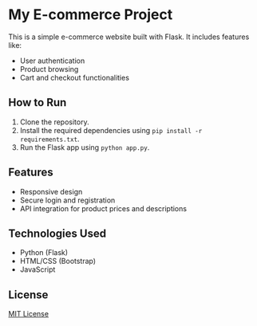 # My E-commerce Project

This is a simple e-commerce website built with Flask. It includes features like:
- User authentication
- Product browsing
- Cart and checkout functionalities

## How to Run
1. Clone the repository.
2. Install the required dependencies using `pip install -r requirements.txt`.
3. Run the Flask app using `python app.py`.

## Features
- Responsive design
- Secure login and registration
- API integration for product prices and descriptions

## Technologies Used
- Python (Flask)
- HTML/CSS (Bootstrap)
- JavaScript

## License
[MIT License](LICENSE)

